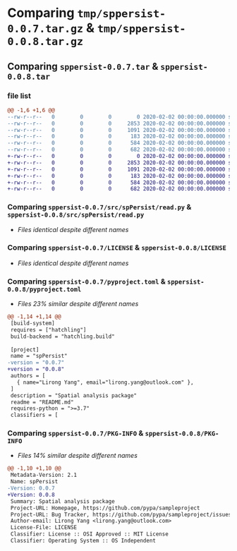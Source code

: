 # Comparing `tmp/sppersist-0.0.7.tar.gz` & `tmp/sppersist-0.0.8.tar.gz`

## Comparing `sppersist-0.0.7.tar` & `sppersist-0.0.8.tar`

### file list

```diff
@@ -1,6 +1,6 @@
--rw-r--r--   0        0        0        0 2020-02-02 00:00:00.000000 sppersist-0.0.7/src/spPersist/__init__.py
--rw-r--r--   0        0        0     2853 2020-02-02 00:00:00.000000 sppersist-0.0.7/src/spPersist/read.py
--rw-r--r--   0        0        0     1091 2020-02-02 00:00:00.000000 sppersist-0.0.7/LICENSE
--rw-r--r--   0        0        0      183 2020-02-02 00:00:00.000000 sppersist-0.0.7/README.md
--rw-r--r--   0        0        0      584 2020-02-02 00:00:00.000000 sppersist-0.0.7/pyproject.toml
--rw-r--r--   0        0        0      682 2020-02-02 00:00:00.000000 sppersist-0.0.7/PKG-INFO
+-rw-r--r--   0        0        0        0 2020-02-02 00:00:00.000000 sppersist-0.0.8/src/spPersist/__init__.py
+-rw-r--r--   0        0        0     2853 2020-02-02 00:00:00.000000 sppersist-0.0.8/src/spPersist/read.py
+-rw-r--r--   0        0        0     1091 2020-02-02 00:00:00.000000 sppersist-0.0.8/LICENSE
+-rw-r--r--   0        0        0      183 2020-02-02 00:00:00.000000 sppersist-0.0.8/README.md
+-rw-r--r--   0        0        0      584 2020-02-02 00:00:00.000000 sppersist-0.0.8/pyproject.toml
+-rw-r--r--   0        0        0      682 2020-02-02 00:00:00.000000 sppersist-0.0.8/PKG-INFO
```

### Comparing `sppersist-0.0.7/src/spPersist/read.py` & `sppersist-0.0.8/src/spPersist/read.py`

 * *Files identical despite different names*

### Comparing `sppersist-0.0.7/LICENSE` & `sppersist-0.0.8/LICENSE`

 * *Files identical despite different names*

### Comparing `sppersist-0.0.7/pyproject.toml` & `sppersist-0.0.8/pyproject.toml`

 * *Files 23% similar despite different names*

```diff
@@ -1,14 +1,14 @@
 [build-system]
 requires = ["hatchling"]
 build-backend = "hatchling.build"
 
 [project]
 name = "spPersist"
-version = "0.0.7"
+version = "0.0.8"
 authors = [
   { name="Lirong Yang", email="lirong.yang@outlook.com" },
 ]
 description = "Spatial analysis package"
 readme = "README.md"
 requires-python = ">=3.7"
 classifiers = [
```

### Comparing `sppersist-0.0.7/PKG-INFO` & `sppersist-0.0.8/PKG-INFO`

 * *Files 14% similar despite different names*

```diff
@@ -1,10 +1,10 @@
 Metadata-Version: 2.1
 Name: spPersist
-Version: 0.0.7
+Version: 0.0.8
 Summary: Spatial analysis package
 Project-URL: Homepage, https://github.com/pypa/sampleproject
 Project-URL: Bug Tracker, https://github.com/pypa/sampleproject/issues
 Author-email: Lirong Yang <lirong.yang@outlook.com>
 License-File: LICENSE
 Classifier: License :: OSI Approved :: MIT License
 Classifier: Operating System :: OS Independent
```

